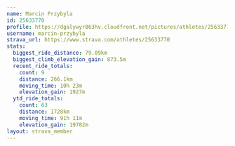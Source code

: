 ```yaml
---
name: Marcin Przybyla
id: 25633770
profile: https://dgalywyr863hv.cloudfront.net/pictures/athletes/25633770/12947173/2/large.jpg
username: marcin-przybyla
strava_url: https://www.strava.com/athletes/25633770
stats:
  biggest_ride_distance: 79.09km
  biggest_climb_elevation_gain: 873.5m
  recent_ride_totals:
    count: 9
    distance: 266.1km
    moving_time: 10h 23m
    elevation_gain: 1927m
  ytd_ride_totals:
    count: 63
    distance: 1728km
    moving_time: 91h 11m
    elevation_gain: 19782m
layout: strava_member
--- 
```

